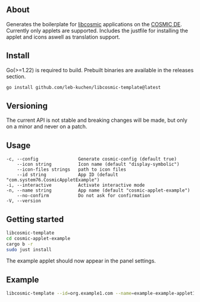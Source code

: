 
## About
Generates the boilerplate for [libcosmic](https://github.com/pop-os/libcosmic) applications on the [COSMIC DE](https://github.com/pop-os/cosmic-epoch).
Currently only applets are supported.
Includes the justfile for installing the applet and icons aswell as translation support.

## Install 
Go(>=1.22) is required to build. Prebuilt binaries are available in the releases section.
```sh
go install github.com/leb-kuchen/libcosmic-template@latest
```
## Versioning
The current API is not stable and breaking changes will be made, but only on a minor  and never on a patch.
## Usage
```
-c, --config               Generate cosmic-config (default true)
    --icon string          Icon name (default "display-symbolic")
    --icon-files strings   path to icon files
    --id string            App ID (default "com.system76.CosmicAppletExample")
-i, --interactive          Activate interactive mode
-n, --name string          App name (default "cosmic-applet-example")
    --no-confirm           Do not ask for confirmation
-V, --version     
```
## Getting started
```sh
libcosmic-template
cd cosmic-applet-example
cargo b -r
sudo just install
```
The example applet should now appear in the panel settings.
## Example
```sh
libcosmic-template --id=org.example1.com --name=example-example-applet1 --icon="zoom-original-symbolic.svg" --icon-files= "zoom-original-symbolic.svg"
```



